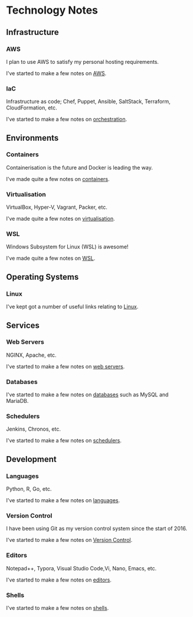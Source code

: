 # Technology Notes

## Infrastructure

### AWS

I plan to use AWS to satisfy my personal hosting requirements.

I've started to make a few notes on [AWS](Infrastructure/AWS/README.md).



### IaC

Infrastructure as code; Chef, Puppet, Ansible, SaltStack, Terraform, CloudFormation, etc.

I've started to make a few notes on [orchestration](Infrastructure/IaC/README.md).



## Environments

### Containers

Containerisation is the future and Docker is leading the way.

I've made quite a few notes on [containers](Environments/Containers/README.md).



### Virtualisation

VirtualBox, Hyper-V, Vagrant, Packer, etc.

I've made quite a few notes on [virtualisation](Environments/Virtualisation/README.md).



### WSL

Windows Subsystem for Linux (WSL) is awesome!

I've made quite a few notes on [WSL](Environments/WSL/README.md).



## Operating Systems

### Linux

I've kept got a number of useful links relating to [Linux](Operating_Systems/Linux/README.md).



## Services

### Web Servers

NGINX, Apache, etc.

I've started to make a few notes on [web servers](Services/Web_Servers/README.md).



### Databases

I've started to make a few notes on [databases](Services/Databases/README.md) such as MySQL and MariaDB.



### Schedulers

Jenkins, Chronos, etc.

I've started to make a few notes on [schedulers](Services/Schedulers/README.md).



## Development

### Languages

Python, R, Go, etc.

I've started to make a few notes on [languages](Development/Languages/README.md).



### Version Control

I have been using Git as my version control system since the start of 2016.

I've started to make a few notes on [Version Control](Development/Version_Control/README.md).



### Editors

Notepad++, Typora, Visual Studio Code,Vi, Nano, Emacs, etc.

I've started to make a few notes on [editors](Development/Editors/README.md).



### Shells

I've started to make a few notes on [shells](Development/Shells/README.md).

